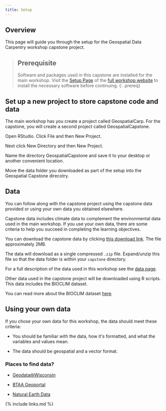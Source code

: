 ```yaml
---
title: Setup
---
```


## Overview

This page will guide you through the setup for the Geospatial Data Carpentry workshop capstone
project.

> ## Prerequisite
>
> Software and packages used in this capstone are installed for the main workshop.
> Visit the [Setup Page](https://uw-madison-datascience.github.io/geospatial-workshop/setup.html) of
> the [full workshop website](https://uw-madison-datascience.github.io/geospatial-workshop/) to install the necessary
> software before continuing.
{: .prereq}

## Set up a new project to store capstone code and data

The main workshop has you create a project called GeospatialCarp.
For the capstone, you will create a second project called GeospatialCapstone.

Open RStudio. Click File and then New Project.

Next click New Directory and then New Project.

Name the directory GeospatialCapstone and save it to your desktop or another convenient location.

Move the data folder you downloaded as part of the setup into the Geospatial Capstone direcotry.

## Data

You can follow along with the capstone project using the capstone data provided or
using your own data you obtained elsewhere.

Capstone data includes climate data to complement the environmental data used in the main workshop.
If you use your own data, there are some criteria to
help you succeed in completing the learning objectives.

You can download the capstone data by clicking [this download link](FIXME).
The file approximately 2MB.

The data will download as a single compressed `.zip` file.
Expand/unzip this file so that the data folder is within your `capstone` directory.

For a full description of the data used in this workshop see the [data page](data).

Other data used in the capstone project will be downloaded using R scripts.
This data includes the BIOCLIM dataset.

You can read more about the BIOCLIM dataset
[here](https://rdrr.io/cran/dismo/man/bioclim.html). 

## Using your own data

If you chose your own data for this workshop, the data should meet these criteria:

* You should be familiar with the data, how it's formatted, and what the variables and values mean.

* The data should be geospatial and a vector format.

### Places to find data?

* [Geodata@Wisconsin](https://geodata.wisc.edu/)

* [BTAA Geoportal](https://geo.btaa.org/)

* [Natural Earth Data](https://www.naturalearthdata.com/)

{% include links.md %}
